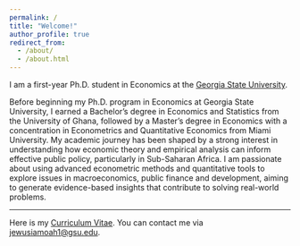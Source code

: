 ```yaml
---
permalink: /
title: "Welcome!"
author_profile: true
redirect_from: 
  - /about/
  - /about.html
---
```


I am a first-year Ph.D. student in Economics at the [Georgia State University](https://www.gsu.edu/program/economics-phd/).


Before beginning my Ph.D. program in Economics at Georgia State University, I earned a Bachelor’s degree in Economics and Statistics from the University of Ghana, followed by a Master’s degree in Economics with a concentration in Econometrics and Quantitative Economics from Miami University. My academic journey has been shaped by a strong interest in understanding how economic theory and empirical analysis can inform effective public policy, particularly in Sub-Saharan Africa. I am passionate about using advanced econometric methods and quantitative tools to explore issues in macroeconomics, public finance and development, aiming to generate evidence-based insights that contribute to solving real-world problems.


---

Here is my [Curriculum Vitae](/files/resume2025.pdf). You can contact me via [jewusiamoah1@gsu.edu](mailto:jewusiamoah1@gsu.edu).

